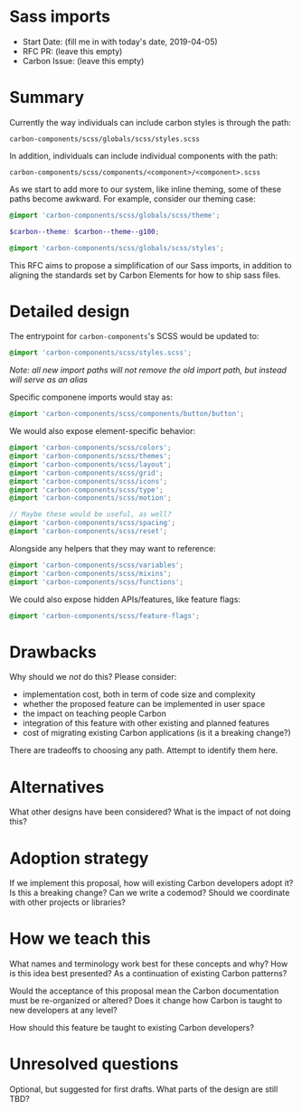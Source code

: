 # Sass imports

- Start Date: (fill me in with today's date, 2019-04-05)
- RFC PR: (leave this empty)
- Carbon Issue: (leave this empty)

# Summary

Currently the way individuals can include carbon styles is through the path:

```
carbon-components/scss/globals/scss/styles.scss
```

In addition, individuals can include individual components with the path:

```
carbon-components/scss/components/<component>/<component>.scss
```

As we start to add more to our system, like inline theming, some of these paths become awkward. For example, consider our theming case:

```scss
@import 'carbon-components/scss/globals/scss/theme';

$carbon--theme: $carbon--theme--g100;

@import 'carbon-components/scss/globals/scss/styles';
```

This RFC aims to propose a simplification of our Sass imports, in addition to aligning the standards set by Carbon Elements for how to ship sass files.

# Detailed design

The entrypoint for `carbon-components`'s SCSS would be updated to:

```scss
@import 'carbon-components/scss/styles.scss';
```

_Note: all new import paths will not remove the old import path, but instead will serve as an alias_

Specific componene imports would stay as:

```scss
@import 'carbon-components/scss/components/button/button';
```

We would also expose element-specific behavior:

```scss
@import 'carbon-components/scss/colors';
@import 'carbon-components/scss/themes';
@import 'carbon-components/scss/layout';
@import 'carbon-components/scss/grid';
@import 'carbon-components/scss/icons';
@import 'carbon-components/scss/type';
@import 'carbon-components/scss/motion';

// Maybe these would be useful, as well?
@import 'carbon-components/scss/spacing';
@import 'carbon-components/scss/reset';
```

Alongside any helpers that they may want to reference:

```scss
@import 'carbon-components/scss/variables';
@import 'carbon-components/scss/mixins';
@import 'carbon-components/scss/functions';
```

We could also expose hidden APIs/features, like feature flags:

```scss
@import 'carbon-components/scss/feature-flags';
```

# Drawbacks

Why should we *not* do this? Please consider:

- implementation cost, both in term of code size and complexity
- whether the proposed feature can be implemented in user space
- the impact on teaching people Carbon
- integration of this feature with other existing and planned features
- cost of migrating existing Carbon applications (is it a breaking change?)

There are tradeoffs to choosing any path. Attempt to identify them here.

# Alternatives

What other designs have been considered? What is the impact of not doing this?

# Adoption strategy

If we implement this proposal, how will existing Carbon developers adopt it? Is
this a breaking change? Can we write a codemod? Should we coordinate with
other projects or libraries?

# How we teach this

What names and terminology work best for these concepts and why? How is this
idea best presented? As a continuation of existing Carbon patterns?

Would the acceptance of this proposal mean the Carbon documentation must be
re-organized or altered? Does it change how Carbon is taught to new developers
at any level?

How should this feature be taught to existing Carbon developers?

# Unresolved questions

Optional, but suggested for first drafts. What parts of the design are still
TBD?
